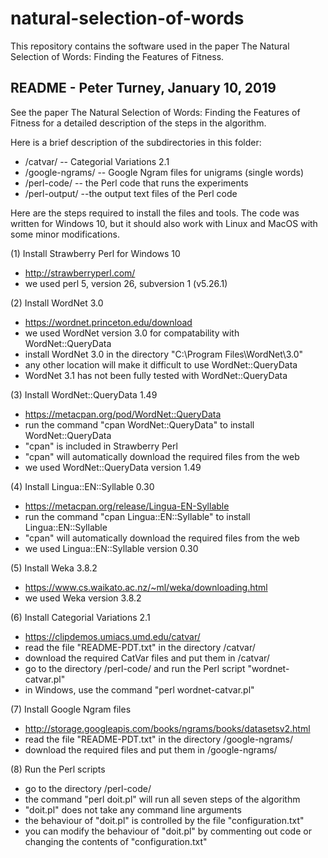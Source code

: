 # natural-selection-of-words
This repository contains the software used in the paper 
The Natural Selection of Words: Finding the Features of Fitness. 


README - Peter Turney, January 10, 2019
---------------------------------------

See the paper The Natural Selection of Words: Finding the 
Features of Fitness for a detailed description of the steps
in the algorithm.

Here is a brief description of the subdirectories in this folder:

- /catvar/ -- Categorial Variations 2.1
- /google-ngrams/ -- Google Ngram files for unigrams (single words)
- /perl-code/ -- the Perl code that runs the experiments
- /perl-output/ --the output text files of the Perl code

Here are the steps required to install the files and tools. 
The code was written for Windows 10, but it should also work with 
Linux and MacOS with some minor modifications.

(1) Install Strawberry Perl for Windows 10

- http://strawberryperl.com/
- we used perl 5, version 26, subversion 1 (v5.26.1) 

(2) Install WordNet 3.0

- https://wordnet.princeton.edu/download
- we used WordNet version 3.0 for compatability with WordNet::QueryData
- install WordNet 3.0 in the directory "C:\Program Files\WordNet\3.0"
- any other location will make it difficult to use WordNet::QueryData
- WordNet 3.1 has not been fully tested with WordNet::QueryData

(3) Install WordNet::QueryData 1.49

- https://metacpan.org/pod/WordNet::QueryData
- run the command "cpan  WordNet::QueryData" to install WordNet::QueryData
- "cpan" is included in Strawberry Perl
- "cpan" will automatically download the required files from the web
- we used WordNet::QueryData version 1.49

(4) Install Lingua::EN::Syllable 0.30

- https://metacpan.org/release/Lingua-EN-Syllable
- run the command "cpan Lingua::EN::Syllable" to install Lingua::EN::Syllable
- "cpan" will automatically download the required files from the web
- we used Lingua::EN::Syllable version 0.30

(5) Install Weka 3.8.2

- https://www.cs.waikato.ac.nz/~ml/weka/downloading.html
- we used Weka version 3.8.2

(6) Install Categorial Variations 2.1

- https://clipdemos.umiacs.umd.edu/catvar/
- read the file "README-PDT.txt" in the directory /catvar/
- download the required CatVar files and put them in /catvar/
- go to the directory /perl-code/ and run the Perl script "wordnet-catvar.pl"
- in Windows, use the command "perl wordnet-catvar.pl"
  
(7) Install Google Ngram files

- http://storage.googleapis.com/books/ngrams/books/datasetsv2.html
- read the file "README-PDT.txt" in the directory /google-ngrams/
- download the required files and put them in /google-ngrams/

(8) Run the Perl scripts

- go to the directory /perl-code/
- the command "perl doit.pl" will run all seven steps of the algorithm
- "doit.pl" does not take any command line arguments
- the behaviour of "doit.pl" is controlled by the file "configuration.txt"
- you can modify the behaviour of "doit.pl" by commenting out code
  or changing the contents of "configuration.txt"



